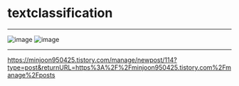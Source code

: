 # textclassification
---

![image](https://user-images.githubusercontent.com/52944973/119669003-a17ff980-be72-11eb-98e9-37ec78be2455.png)
![image](https://user-images.githubusercontent.com/52944973/119669116-bd839b00-be72-11eb-940b-b9a4f218bf7b.png)

---


https://minjoon950425.tistory.com/manage/newpost/114?type=post&returnURL=https%3A%2F%2Fminjoon950425.tistory.com%2Fmanage%2Fposts

